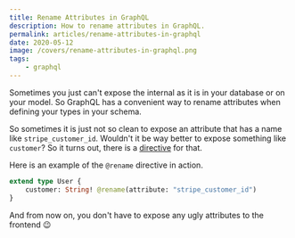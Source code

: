 ```yaml
---
title: Rename Attributes in GraphQL
description: How to rename attributes in GraphQL.
permalink: articles/rename-attributes-in-graphql
date: 2020-05-12
image: /covers/rename-attributes-in-graphql.png
tags:
    - graphql
---
```


Sometimes you just can't expose the internal as it is in your database or on your model. So GraphQL has a convenient way to rename attributes when defining your types in your schema.

<!-- more -->

So sometimes it is just not so clean to expose an attribute that has a name like `stripe_customer_id`. Wouldn't it be way better to expose something like `customer`? So it turns out, there is a [directive](https://graphql.org/learn/queries/#directives) for that. 

Here is an example of the `@rename` directive in action.

```graphql
extend type User {
    customer: String! @rename(attribute: "stripe_customer_id")
}
```

And from now on, you don't have to expose any ugly attributes to the frontend 😉